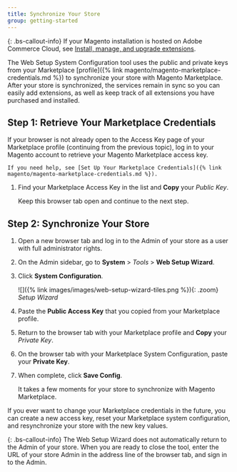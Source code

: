 ```yaml
---
title: Synchronize Your Store
group: getting-started
---
```


{: .bs-callout-info}
If your Magento installation is hosted on Adobe Commerce Cloud, see [Install, manage, and upgrade extensions][1].

The Web Setup System Configuration tool uses the public and private keys from your Marketplace [profile]({% link magento/magento-marketplace-credentials.md %}) to synchronize your store with Magento Marketplace. After your store is synchronized, the services remain in sync so you can easily add extensions, as well as keep track of all extensions you have purchased and installed.

## Step 1: Retrieve Your Marketplace Credentials

If your  browser is not already open to the Access Key page of your Marketplace profile (continuing from the previous topic),  log in to your Magento account to retrieve your Magento Marketplace access key.

    If you need help, see [Set Up Your Marketplace Credentials]({% link magento/magento-marketplace-credentials.md %}).

1. Find your Marketplace Access Key in the list and **Copy** your _Public Key_. 

    Keep this browser tab open and continue to the next step.

## Step 2: Synchronize Your Store

1. Open a new browser tab and log in to the Admin of your store as a user with full administrator rights.

1. On the Admin sidebar, go to **System** > _Tools_ > **Web Setup Wizard**.  

1. Click **System Configuration**.

    ![]({% link images/images/web-setup-wizard-tiles.png %}){: .zoom}
    _Setup Wizard_

1. Paste the **Public Access Key** that you copied from your Marketplace profile.

1. Return to the browser tab with your Marketplace profile and **Copy** your _Private Key_.

1. On the browser tab with your Marketplace System Configuration, paste your **Private Key**.

1. When complete, click **Save Config**.

    It takes a few moments for your store to synchronize with Magento Marketplace.

If you ever want to change your Marketplace credentials in the future, you can create a new access key, reset your Marketplace system configuration, and resynchronize your store with the new key values.

{: .bs-callout-info}
The Web Setup Wizard does not automatically return to the Admin of your store. When you are ready to close the tool, enter the URL of your store Admin in the address line of the browser tab, and sign in to the Admin.

[1]: https://devdocs.magento.com/cloud/howtos/install-components.html
